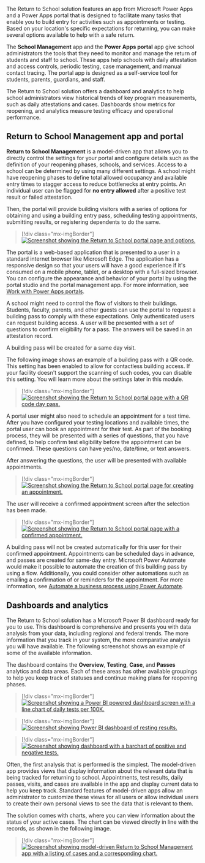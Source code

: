 The Return to School solution features an app from Microsoft Power Apps and a Power Apps portal that is designed to facilitate many tasks that enable you to build entry for activities such as appointments or testing. Based on your location's specific expectations for returning, you can make several options available to help with a safe return.

The **School Management** app and the **Power Apps portal** app give school administrators the tools that they need to monitor and manage the return of students and staff to school. These apps help schools with daily attestation and access controls, periodic testing, case management, and manual contact tracing. The portal app is designed as a self-service tool for students, parents, guardians, and staff.

The Return to School solution offers a dashboard and analytics to help school administrators view historical trends of key program measurements, such as daily attestations and cases. Dashboards show metrics for reopening, and analytics measure testing efficacy and operational performance.

## Return to School Management app and portal

**Return to School Management** is a model-driven app that allows you to directly control the settings for your portal and configure details such as the definition of your reopening phases, schools, and services. Access to a school can be determined by using many different settings. A school might have reopening phases to define total allowed occupancy and available entry times to stagger access to reduce bottlenecks at entry points. An individual user can be flagged for **no entry allowed** after a positive test result or failed attestation.

Then, the portal will provide building visitors with a series of options for obtaining and using a building entry pass, scheduling testing appointments, submitting results, or registering dependents to do the same.

> [!div class="mx-imgBorder"]
> [![Screenshot showing the Return to School portal page and options.](../media/portal.png)](../media/portal.png#lightbox)

The portal is a web-based application that is presented to a user in a standard internet browser like Microsoft Edge. The application has a responsive design so that your users will have a good experience if it's consumed on a mobile phone, tablet, or a desktop with a full-sized browser. You can configure the appearance and behavior of your portal by using the portal studio and the portal management app. For more information, see [Work with Power Apps portals](https://docs.microsoft.com/learn/paths/work-power-apps-portals/?azure-portal=true).

A school might need to control the flow of visitors to their buildings. Students, faculty, parents, and other guests can use the portal to request a building pass to comply with these expectations. Only authenticated users can request building access. A user will be presented with a set of questions to confirm eligibility for a pass. The answers will be saved in an attestation record.

A building pass will be created for a same day visit.

The following image shows an example of a building pass with a QR code. This setting has been enabled to allow for contactless building access. If your facility doesn't support the scanning of such codes, you can disable this setting. You will learn more about the settings later in this module.

> [!div class="mx-imgBorder"]
> [![Screenshot showing the Return to School portal page with a QR code day pass.](../media/day-pass.png)](../media/day-pass.png#lightbox)

A portal user might also need to schedule an appointment for a test time. After you have configured your testing locations and available times, the portal user can book an appointment for their test. As part of the booking process, they will be presented with a series of questions, that you have defined, to help confirm test eligibility before the appointment can be confirmed. These questions can have yes/no, date/time, or text answers.

After answering the questions, the user will be presented with available appointments.

> [!div class="mx-imgBorder"]
> [![Screenshot showing the Return to School portal page for creating an appointment.](../media/appointment.png)](../media/appointment.png#lightbox)

The user will receive a confirmed appointment screen after the selection has been made.

> [!div class="mx-imgBorder"]
> [![Screenshot showing the Return to School portal page with a confirmed appointment.](../media/confirmed-appointment.png)](../media/confirmed-appointment.png#lightbox)

A building pass will not be created automatically for this user for their confirmed appointment. Appointments can be scheduled days in advance, and passes are created for same-day entry. Microsoft Power Automate would make it possible to automate the creation of this building pass by using a flow. Additionally, you could consider other automations such as emailing a confirmation of or reminders for the appointment. For more information, see [Automate a business process using Power Automate](https://docs.microsoft.com/learn/paths/automate-process-power-automate/?azure-portal=true).

## Dashboards and analytics

The Return to School solution has a Microsoft Power BI dashboard ready for you to use. This dashboard is comprehensive and presents you with data analysis from your data, including regional and federal trends. The more information that you track in your system, the more comparative analysis you will have available. The following screenshot shows an example of some of the available information.

The dashboard contains the **Overview**, **Testing**, **Case**, and **Passes** analytics and data areas. Each of these areas has other available groupings to help you keep track of statuses and continue making plans for reopening phases.

> [!div class="mx-imgBorder"]
> [![Screenshot showing a Power BI powered dashboard screen with a line chart of daily tests per 100K.](../media/line-chart.png)](../media/line-chart.png#lightbox)

> [!div class="mx-imgBorder"]
> [![Screenshot showing Power BI dashboard of resting results.](../media/dashboard-results.png)](../media/dashboard-results.png#lightbox)

> [!div class="mx-imgBorder"]
> [![Screenshot showing dashboard with a barchart of positive and negative tests.](../media/bar-chart.png)](../media/bar-chart.png#lightbox)

Often, the first analysis that is performed is the simplest. The model-driven app provides views that display information about the relevant data that is being tracked for returning to school. Appointments, test results, daily passes, visits, and cases are available in the app and display current data to help you keep track. Standard features of model-driven apps allow an administrator to customize these views for all users or allow individual users to create their own personal views to see the data that is relevant to them.

The solution comes with charts, where you can view information about the status of your active cases. The chart can be viewed directly in line with the records, as shown in the following image.

> [!div class="mx-imgBorder"]
> [![Screenshot showing model-driven Return to School Management app with a listing of cases and a corresponding chart.](../media/active-cases.png)](../media/active-cases.png#lightbox)
